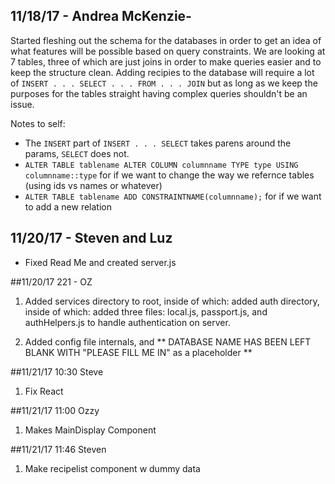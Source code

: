 ## 11/18/17 - Andrea McKenzie-
Started fleshing out the schema for the databases in order to get an idea of what features will be possible based on query constraints. We are looking at 7 tables, three of which are just joins in order to make queries easier and to keep the structure clean. Adding recipies to the database will require a lot of `INSERT . . . SELECT . . . FROM . . . JOIN` but as long as we keep the purposes for the tables straight having complex queries shouldn't be an issue.

Notes to self:
- The `INSERT` part of `INSERT . . . SELECT` takes parens around the params, `SELECT` does not.
- `ALTER TABLE tablename ALTER COLUMN columnname TYPE type USING columnname::type` for if we want to change the way we refernce tables (using ids vs names or whatever)
- `ALTER TABLE tablename ADD CONSTRAINTNAME(columnname);` for if we want to add a new relation

## 11/20/17 - Steven and Luz
- Fixed Read Me and created server.js

##11/20/17 221 - OZ

1.  Added services directory to root, inside of which: added auth directory, inside of which: added three files: local.js, passport.js, and authHelpers.js to handle authentication on server.

2. Added config file internals, and
** DATABASE NAME HAS BEEN LEFT BLANK WITH "PLEASE FILL ME IN" as a placeholder **

##11/21/17 10:30 Steve
1. Fix React

##11/21/17 11:00 Ozzy
1. Makes MainDisplay Component

##11/21/17 11:46 Steven
1. Make recipelist component w dummy data
